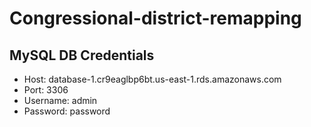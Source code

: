 # Congressional-district-remapping
## MySQL DB Credentials
- Host: database-1.cr9eaglbp6bt.us-east-1.rds.amazonaws.com
- Port: 3306
- Username: admin
- Password: password
